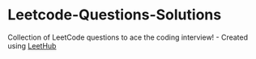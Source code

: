 # Leetcode-Questions-Solutions
Collection of LeetCode questions to ace the coding interview! - Created using [LeetHub](https://github.com/QasimWani/LeetHub)

